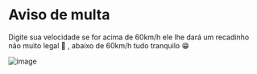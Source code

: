 # Aviso de multa

Digite sua velocidade se for acima de 60km/h ele lhe dará um recadinho não muito legal 🥲 , abaixo de 60km/h tudo tranquilo 😁

![image](https://user-images.githubusercontent.com/62723813/227721729-839f5213-9733-49b1-a789-9cc7ca8011f5.png)

